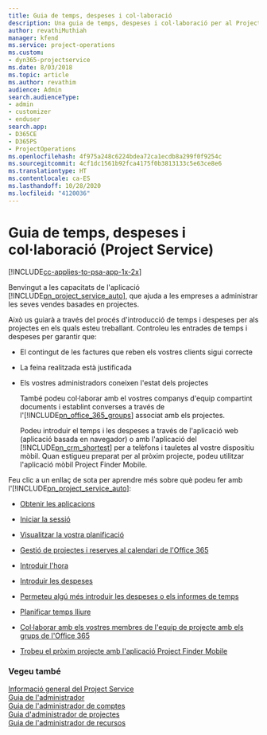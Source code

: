 ```yaml
---
title: Guia de temps, despeses i col·laboració
description: Una guia de temps, despeses i col·laboració per al Project Service
author: revathiMuthiah
manager: kfend
ms.service: project-operations
ms.custom:
- dyn365-projectservice
ms.date: 8/03/2018
ms.topic: article
ms.author: revathim
audience: Admin
search.audienceType:
- admin
- customizer
- enduser
search.app:
- D365CE
- D365PS
- ProjectOperations
ms.openlocfilehash: 4f975a248c6224bdea72ca1ecdb8a299f0f9254c
ms.sourcegitcommit: 4cf1dc1561b92fca4175f0b3813133c5e63ce8e6
ms.translationtype: HT
ms.contentlocale: ca-ES
ms.lasthandoff: 10/28/2020
ms.locfileid: "4120036"
---
```

# <a name="time-expense-and-collaboration-guide-project-service"></a>Guia de temps, despeses i col·laboració (Project Service)

[!INCLUDE[cc-applies-to-psa-app-1x-2x](../includes/cc-applies-to-psa-app-1x-2x.md)]

Benvingut a les capacitats de l'aplicació [!INCLUDE[pn_project_service_auto](../includes/pn-project-service-auto.md)], que ajuda a les empreses a administrar les seves vendes basades en projectes. 
  
 Això us guiarà a través del procés d'introducció de temps i despeses per als projectes en els quals esteu treballant. Controleu les entrades de temps i despeses per garantir que:  
  
- El contingut de les factures que reben els vostres clients sigui correcte  
  
- La feina realitzada està justificada  
  
- Els vostres administradors coneixen l'estat dels projectes  
  
  També podeu col·laborar amb el vostres companys d'equip compartint documents i establint converses a través de l'[!INCLUDE[pn_office_365_groups](../includes/pn-office-365-groups.md)] associat amb els projectes.  
  
  Podeu introduir el temps i les despeses a través de l'aplicació web (aplicació basada en navegador) o amb l'aplicació del [!INCLUDE[pn_crm_shortest](../includes/pn-crm-shortest.md)] per a telèfons i tauletes al vostre dispositiu mòbil. Quan estigueu preparat per al pròxim projecte, podeu utilitzar l'aplicació mòbil Project Finder Mobile.  
  
Feu clic a un enllaç de sota per aprendre més sobre què podeu fer amb l'[!INCLUDE[pn_project_service_auto](../includes/pn-project-service-auto.md)]:  
  
-   [Obtenir les aplicacions](../psa/get-apps.md)  
  
-   [Iniciar la sessió](../psa/sign-in.md)  
  
-   [Visualitzar la vostra planificació](../psa/view-schedule.md)  
  
-   [Gestió de projectes i reserves al calendari de l'Office 365](../psa/manage-project-bookings-office-365-calendar.md)  
  
-   [Introduir l'hora](../psa/enter-time.md)  
  
-   [Introduir les despeses](../psa/enter-expenses.md)  
  
-   [Permeteu algú més introduir les despeses o els informes de temps](../psa/allow-someone-else-enter-time-entry-expense.md)  
  
-   [Planificar temps lliure](../psa/schedule-time-off.md)  
  
-   [Col·laborar amb els vostres membres de l'equip de projecte amb els grups de l'Office 365](../psa/collaborate-project-team-members-office-365-groups.md)  
  
-   [Trobeu el pròxim projecte amb l'aplicació Project Finder Mobile](../psa/find-next-project-finder-mobile-app.md)  
  
### <a name="see-also"></a>Vegeu també  
 [Informació general del Project Service](../psa/overview.md)   
 [Guia de l'administrador](../psa/admin-guide.md)   
 [Guia de l'administrador de comptes](../psa/account-manager-guide.md)   
 [Guia d'administrador de projectes](../psa/project-manager-guide.md)   
 [Guia de l'administrador de recursos](../psa/resource-manager-guide.md)   
